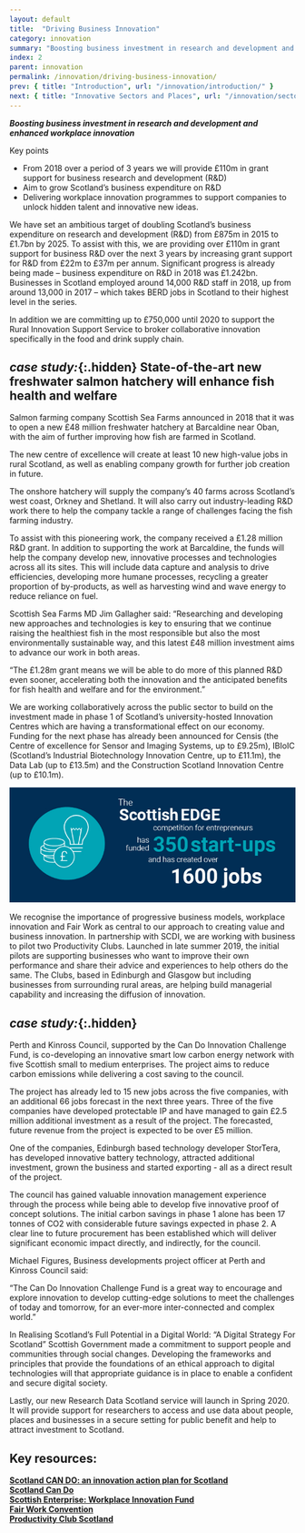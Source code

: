 ```yaml
---
layout: default
title:  "Driving Business Innovation"
category: innovation
summary: "Boosting business investment in research and development and enhanced workplace innovation"
index: 2
parent: innovation
permalink: /innovation/driving-business-innovation/
prev: { title: "Introduction", url: "/innovation/introduction/" }
next: { title: "Innovative Sectors and Places", url: "/innovation/sectors-and-places/" }
---
```

***Boosting business investment in research and development and enhanced workplace innovation***

Key points

* From 2018 over a period of 3 years we will provide £110m in grant support for business research and development (R&D)
* Aim to grow Scotland’s business expenditure on R&D
* Delivering workplace innovation programmes to support companies to unlock hidden talent and innovative new ideas.

We have set an ambitious target of doubling Scotland’s business expenditure on research and development (R&D) from £875m in 2015 to £1.7bn by 2025.  To assist with this, we are providing over £110m in grant support for business R&D over the next 3 years by increasing grant support for R&D from £22m to £37m per annum. Significant progress is already being made – business expenditure on R&D in 2018 was £1.242bn.  Businesses in Scotland employed around 14,000 R&D staff in 2018, up from around 13,000 in 2017 – which takes BERD jobs in Scotland to their highest level in the series. 

In addition we are committing up to £750,000 until 2020 to support the Rural Innovation Support Service to broker collaborative innovation specifically in the food and drink supply chain.

<div class="case-study" markdown="1">

## *case study:*{:.hidden} State-of-the-art new freshwater salmon hatchery will enhance fish health and welfare

Salmon farming company Scottish Sea Farms announced in 2018 that it was to open a new £48 million freshwater hatchery at Barcaldine near Oban, with the aim of further improving how fish are farmed in Scotland.

The new centre of excellence will create at least 10 new high-value jobs in rural Scotland, as well as enabling company growth for further job creation in future.

The onshore hatchery will supply the company’s 40 farms across Scotland’s west coast, Orkney and Shetland. It will also carry out industry-leading R&D work there to help the company tackle a range of challenges facing the fish farming industry.

To assist with this pioneering work, the company received a £1.28 million R&D grant. In addition to supporting the work at Barcaldine, the funds will help the company develop new, innovative processes and technologies across all its sites. This will include data capture and analysis to drive efficiencies, developing more humane processes, recycling a greater proportion of by-products, as well as harvesting wind and wave energy to reduce reliance on fuel.

Scottish Sea Farms MD Jim Gallagher said: “Researching and developing new approaches and technologies is key to ensuring that we continue raising the healthiest fish in the most responsible but also the most environmentally sustainable way, and this latest £48 million investment aims to advance our work in both areas.

“The £1.28m grant means we will be able to do more of this planned R&D even sooner, accelerating both the innovation and the anticipated benefits for fish health and welfare and for the environment.”

</div>

We are working collaboratively across the public sector to build on the investment made in phase 1 of Scotland’s university-hosted Innovation Centres which are having a transformational effect on our economy.  Funding for the next phase has already been announced for Censis (the Centre of excellence for Sensor and Imaging Systems, up to £9.25m), IBIoIC (Scotland’s Industrial Biotechnology Innovation Centre, up to £11.1m), the Data Lab (up to £13.5m) and the Construction Scotland Innovation Centre (up to £10.1m).

![](/assets/images/infographics/Innovation.9.jpg)

We recognise the importance of progressive business models, workplace innovation and Fair Work as central to our approach to creating value and business innovation. In partnership with SCDI, we are working with business to pilot two Productivity Clubs. Launched in late summer 2019, the initial pilots are supporting businesses who want to improve their own performance and share their advice and experiences to help others do the same. The Clubs, based in Edinburgh and Glasgow but including businesses from surrounding rural areas, are helping build managerial capability and increasing the diffusion of innovation.

<div class="case-study" markdown="1">

## *case study:*{:.hidden}

Perth and Kinross Council, supported by the Can Do Innovation Challenge Fund, is co-developing an innovative smart low carbon energy network with five Scottish small to medium enterprises. The project aims to reduce carbon emissions while delivering a cost saving to the council.  

The project has already led to 15 new jobs across the five companies, with an additional 66 jobs forecast in the next three years. Three of the five companies have developed protectable IP and have managed to gain £2.5 million additional investment as a result of the project. The forecasted, future revenue from the project is expected to be over £5 million.  

One of the companies, Edinburgh based technology developer StorTera, has developed innovative battery technology, attracted additional investment, grown the business and started exporting - all as a direct result of the project.  

The council has gained valuable innovation management experience through the process while being able to develop five innovative proof of concept solutions. The initial carbon savings in phase 1 alone has been 17 tonnes of CO2 with considerable future savings expected in phase 2. A clear line to future procurement has been established which will deliver significant economic impact directly, and indirectly, for the council.  

Michael Figures, Business developments project officer at Perth and Kinross Council said:

“The Can Do Innovation Challenge Fund is a great way to encourage and explore innovation to develop cutting-edge solutions to meet the challenges of today and tomorrow, for an ever-more inter-connected and complex world.”

In Realising Scotland’s Full Potential in a Digital World: “A Digital Strategy For Scotland” Scottish Government made a commitment to support people and communities through social changes. Developing the frameworks and principles that provide the foundations of an ethical approach to digital technologies will that appropriate guidance is in place to enable a confident and secure digital society.

</div>

Lastly, our new Research Data Scotland service will launch in Spring 2020. It will provide support for researchers to access and use data about people, places and businesses in a secure setting for public benefit and help to attract investment to Scotland.

## Key resources:

**[Scotland CAN DO: an innovation action plan for Scotland](https://www.gov.scot/publications/scotland-innovation-action-plan-scotland/)**  
**[Scotland Can Do](https://www.cando.scot/)**  
**[Scottish Enterprise: Workplace Innovation Fund](https://www.scottish-enterprise.com/support-for-businesses/funding-and-grants/growing-your-business/workplace-innovation-fund)**  
**[Fair Work Convention](http:s//www.fairworkconvention.scot/)**  
**[Productivity Club Scotland](https://www.productivity.scot/)**  
